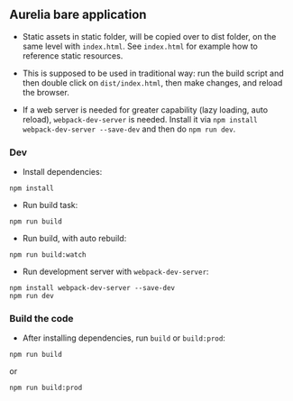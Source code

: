 ## Aurelia bare application

  * Static assets in static folder, will be copied over to dist folder, on the same level with `index.html`. See `index.html` for example how to reference static resources.

  * This is supposed to be used in traditional way: run the build script and then double click on `dist/index.html`, then make changes, and reload the browser.

  * If a web server is needed for greater capability (lazy loading, auto reload), `webpack-dev-server` is needed. Install it via `npm install webpack-dev-server --save-dev` and then do `npm run dev`.
  
### Dev

  * Install dependencies:
  ```
  npm install
  ```

  * Run build task:
  ```
  npm run build
  ```

  * Run build, with auto rebuild:
  ```
  npm run build:watch
  ```

  * Run development server with `webpack-dev-server`:
  ```
  npm install webpack-dev-server --save-dev
  npm run dev
  ```

### Build the code

  * After installing dependencies, run `build` or `build:prod`:

  ```
  npm run build
  ```

  or

  ```
  npm run build:prod
  ```
    